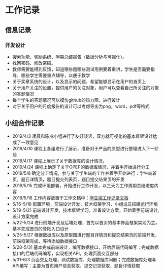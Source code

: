 # 工作记录

## 信息记录

### 开发设计

- 搜索功能、奖励系统、学期总结报告（数据分析与可视化）。
- 找回密码、修改密码。
- 教师需要能得到反馈，知道哪些题哪些测试用例要着重讲，学生是否需要指导，哪些学生需要重点辅导，以便于教学
- 关于奖章系统的设计，以及显示的问题，希望能够显示在用户的首页上
- 关于用户关注的设置，提供用户的关注对象，用户可以查看自己所关注的对象的答题情况
- 每个学生的答题情况可以模仿github的热力图，进行设计
- 对于关于用户的月度报告的设计可以考虑导出为png，word，pdf等格式

## 小组合作记录

- 2019/4/3 凌晨和陈戌小组进行了友好谈话，双方就可视化的基本框架设计达成了一致意见
- 2019/4/10 课程上各组进行了展示，准备对于产品的原型进行整理进入下一阶段
- 2019/4/17 课程上展示了关于数据库的设计情况，
- 2019/4/24 课程上确定了关于OPEP的数据库情况，并着手开始进行分工
- 2019/5/8 确定分工情况，参与关于学生端的工作并着手开始进行：学生端首页，题目详情页，题目提交列表页，题目提交结果页的开发
- 2019/5/15 完成环境部署，开始进行工作开发，以三天为工作周期总结进度内容
- 2019/5/18 工作内容放置于工作文档中：[学生端工作记录文档](https://shimo.im/sheets/BeGDjPpyKVsVwnFY)
- 5/16-5/18	配置环境，前端设计开发，技术框架学习，小组成员搭建运行环境
- 5/19-5/21	前端设计开发，技术框架学习，准备设计方案，开始着手前端设计,设计方案完成
- 5/22-5/24	进行前端开发及后端处理，首先以首页的基本界面框架实现为主，基本完成首页的登陆入口设计
- 5/25-5/27 根据数据库以及原型图进行题目详情页和提交结果页的前端开发，前端框架完成，等待添加数据接口
- 5/28-5/31	基本完成前端设计，编写数据接口，开始后端代码编写；完成数据接口的后端代码编写，实现相关API，处理页面交互部分
- 5/31-6/3	页面交互处理，测试数据库，处理数据库问题；完成数据库处理与API编写：主要为首页用户信息获取，提交记录获取，题目详情获取

